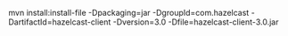 mvn install:install-file -Dpackaging=jar -DgroupId=com.hazelcast -DartifactId=hazelcast-client -Dversion=3.0 -Dfile=hazelcast-client-3.0.jar